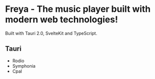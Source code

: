 # Freya - The music player built with modern web technologies!

Built with Tauri 2.0, SvelteKit and TypeScript.

## Tauri

- Rodio
- Symphonia
- Cpal
